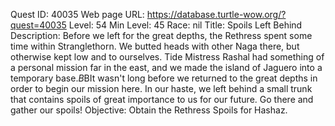 Quest ID: 40035
Web page URL: https://database.turtle-wow.org/?quest=40035
Level: 54
Min Level: 45
Race: nil
Title: Spoils Left Behind
Description: Before we left for the great depths, the Rethress spent some time within Stranglethorn. We butted heads with other Naga there, but otherwise kept low and to ourselves. Tide Mistress Rashal had something of a personal mission far in the east, and we made the island of Jaguero into a temporary base.$B$BIt wasn't long before we returned to the great depths in order to begin our mission here. In our haste, we left behind a small trunk that contains spoils of great importance to us for our future. Go there and gather our spoils!
Objective: Obtain the Rethress Spoils for Hashaz.
